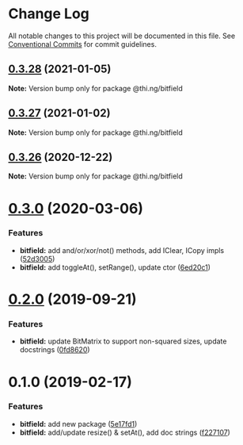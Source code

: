 # Change Log

All notable changes to this project will be documented in this file.
See [Conventional Commits](https://conventionalcommits.org) for commit guidelines.

## [0.3.28](https://github.com/thi-ng/umbrella/compare/@thi.ng/bitfield@0.3.27...@thi.ng/bitfield@0.3.28) (2021-01-05)

**Note:** Version bump only for package @thi.ng/bitfield





## [0.3.27](https://github.com/thi-ng/umbrella/compare/@thi.ng/bitfield@0.3.26...@thi.ng/bitfield@0.3.27) (2021-01-02)

**Note:** Version bump only for package @thi.ng/bitfield





## [0.3.26](https://github.com/thi-ng/umbrella/compare/@thi.ng/bitfield@0.3.25...@thi.ng/bitfield@0.3.26) (2020-12-22)

**Note:** Version bump only for package @thi.ng/bitfield





# [0.3.0](https://github.com/thi-ng/umbrella/compare/@thi.ng/bitfield@0.2.8...@thi.ng/bitfield@0.3.0) (2020-03-06)


### Features

* **bitfield:** add and/or/xor/not() methods, add IClear, ICopy impls ([52d3005](https://github.com/thi-ng/umbrella/commit/52d3005281c90b89d41d3b2504e3eb47cafa6e03))
* **bitfield:** add toggleAt(), setRange(), update ctor ([6ed20c1](https://github.com/thi-ng/umbrella/commit/6ed20c13768fe3bdd38990ee79c865a13775fc2d))





# [0.2.0](https://github.com/thi-ng/umbrella/compare/@thi.ng/bitfield@0.1.12...@thi.ng/bitfield@0.2.0) (2019-09-21)

### Features

* **bitfield:** update BitMatrix to support non-squared sizes, update docstrings ([0fd8620](https://github.com/thi-ng/umbrella/commit/0fd8620))

# 0.1.0 (2019-02-17)

### Features

* **bitfield:** add new package ([5e17fd1](https://github.com/thi-ng/umbrella/commit/5e17fd1))
* **bitfield:** add/update resize() & setAt(), add doc strings ([f227107](https://github.com/thi-ng/umbrella/commit/f227107))
